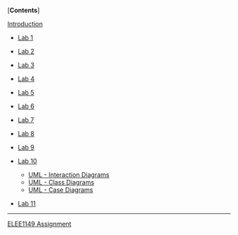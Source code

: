 [**Contents**]

[Introduction](Introduction.md)

- [Lab 1](Lab_1/Lab_1.md)

- [Lab 2](Lab_2/Lab_2.md)

- [Lab 3](Lab_3/Lab_3.md)

- [Lab 4](Lab_4/Lab_4.md)

- [Lab 5](Lab_5/Lab_5.md)

- [Lab 6](Lab_6/Lab_6.md)

- [Lab 7](Lab_7/Lab_7.md)

- [Lab 8](Lab_8/Lab_8.md)

- [Lab 9](Lab_9/Lab_9.md)

- [Lab 10](Lab_10/Lab_10.md)
   - [UML - Interaction Diagrams](UML-Interaction-Diagrams/UML-Interaction-Diagrams.md)
   - [UML - Class Diagrams](UML-Class-Diagrams/UML-Class-Diagrams.md)
   - [UML - Case Diagrams](UML-Case-Diagrams/UML-Case-Diagrams.md)
- [Lab 11](Lab_11/Lab_11.md)
------

[ELEE1149 Assignment]()